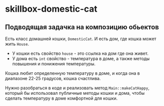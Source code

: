 # skillbox-domestic-cat

## Подводящая задачка на композицию обьектов

Есть класс домашней кошки, `DomesticCat`. И есть дом, где кошка может жить `House`. 

- У кошки есть свойство `house` - это ссылка на дом где она живет.
- У дома есть `int` свойство - температура в доме, а также методы повышения и понижения температуры.

Кошка любит определенную температуру в доме, и когда она в диапазоне 22-25 градусов, кошка счастлива.

Нужно разобраться в коде и реализовать метод `Main::makeCatHappy`, который бы использовал публичные методы кошки и дома, чтобы сделать температуру в доме комфортной для кошки.
